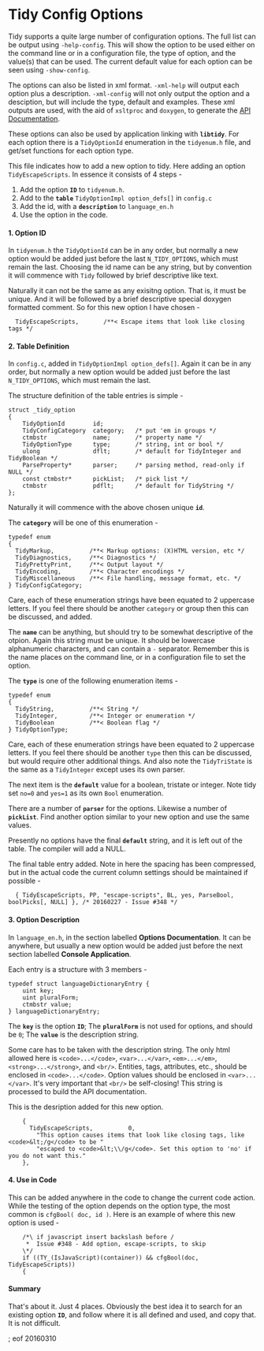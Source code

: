 # Tidy Config Options

Tidy supports a quite large number of configuration options. The full list can be output using `-help-config`. This will show the option to be used either on the command line or in a configuration file, the type of option, and the value(s) that can be used. The current default value for each option can be seen using `-show-config`.

The options can also be listed in xml format. `-xml-help` will output each option plus a description. `-xml-config` will not only output the option and a desciption, but will include the type, default and examples. These xml outputs are used, with the aid of `xsltproc` and `doxygen`, to generate the [API Documentation](http://api.html-tidy.org/).

These options can also be used by application linking with **`libtidy`**. For each option there is a `TidyOptionId` enumeration in the `tidyenum.h` file, and get/set functions for each option type.

This file indicates how to add a new option to tidy. Here adding an option `TidyEscapeScripts`. In essence it consists of 4 steps -

 1. Add the option **`ID`** to `tidyenum.h`.
 2. Add to the **`table`** `TidyOptionImpl option_defs[]` in `config.c`
 3. Add the id, with a **`description`** to `language_en.h`
 4. Use the option in the code.
 
#### 1. Option ID

In `tidyenum.h` the `TidyOptionId` can be in any order, but normally a new option would be added just before the last `N_TIDY_OPTIONS`, which must remain the last. Choosing the id name can be any string, but by convention it will commence with `Tidy` followed by brief descriptive like text.

Naturally it can not be the same as any exisitng option. That is, it must be unique. And it will be followed by a brief descriptive special doxygen formatted comment. So for this new option I have chosen -

```
  TidyEscapeScripts,       /**< Escape items that look like closing tags */
```

#### 2. Table Definition

In `config.c`, added in `TidyOptionImpl option_defs[]`. Again it can be in any order, but normally a new option would be added just before the last `N_TIDY_OPTIONS`, which must remain the last.

The structure definition of the table entries is simple -

```
struct _tidy_option
{
    TidyOptionId        id;
    TidyConfigCategory  category;   /* put 'em in groups */
    ctmbstr             name;       /* property name */
    TidyOptionType      type;       /* string, int or bool */
    ulong               dflt;       /* default for TidyInteger and TidyBoolean */
    ParseProperty*      parser;     /* parsing method, read-only if NULL */
    const ctmbstr*      pickList;   /* pick list */
    ctmbstr             pdflt;      /* default for TidyString */
};
```

Naturally it will commence with the above chosen unique **`id`**.

The **`category`** will be one of this enumeration -

```
typedef enum
{
  TidyMarkup,          /**< Markup options: (X)HTML version, etc */
  TidyDiagnostics,     /**< Diagnostics */
  TidyPrettyPrint,     /**< Output layout */
  TidyEncoding,        /**< Character encodings */
  TidyMiscellaneous    /**< File handling, message format, etc. */
} TidyConfigCategory;
```

Care, each of these enumeration strings have been equated to 2 uppercase letters. If you feel there should be another `category` or group then this can be discussed, and added.

The **`name`** can be anything, but should try to be somewhat descriptive of the otpion. Again this string must be unique. It should be lowercase alphanumeric characters, and can contain a `-` separator. Remember this is the name places on the command line, or in a configuration file to set the option.

The **`type`** is one of the following enumeration items -

```
typedef enum
{
  TidyString,          /**< String */
  TidyInteger,         /**< Integer or enumeration */
  TidyBoolean          /**< Boolean flag */
} TidyOptionType;
```

Care, each of these enumeration strings have been equated to 2 uppercase letters. If you feel there should be another `type` then this can be discussed, but would require other additional things. And also note the `TidyTriState` is the same as a `TidyInteger` except uses its own parser.

The next item is the **`default`** value for a boolean, tristate or integer. Note tidy set `no=0` and `yes=1` as its own `Bool` enumeration.

There are a number of **`parser`** for the options. Likewise a number of **`pickList`**. Find another option similar to your new option and use the same values.

Presently no options have the final **`default`** string, and it is left out of the table. The compiler will add a NULL.

The final table entry added. Note in here the spacing has been compressed, but in the actual code the current column settings should be maintained if possible -

```
  { TidyEscapeScripts, PP, "escape-scripts", BL, yes, ParseBool, boolPicks[, NULL] }, /* 20160227 - Issue #348 */
```

#### 3. Option Description

In `language_en.h`, in the section labelled **Options Documentation**. It can be anywhere, but usually a new option would be added just before the next section labelled **Console Application**.

Each entry is a structure with 3 members -
```
typedef struct languageDictionaryEntry {
    uint key;
    uint pluralForm;
    ctmbstr value;
} languageDictionaryEntry;
```

The **`key`** is the option **`ID`**; The **`pluralForm`** is not used for options, and should be `0`; The **`value`** is the description string.

Some care has to be taken with the description string. The only html allowed here is `<code>...</code>`, `<var>...</var>`, `<em>...</em>`, `<strong>...</strong>`, and `<br/>`. Entities, tags, attributes, etc., should be enclosed in `<code>...</code>`. Option values should be enclosed in `<var>...</var>`. It's very important that `<br/>` be self-closing! This string is processed to build the API documentation.

This is the desription added for this new option.

```
    {
      TidyEscapeScripts,          0,
        "This option causes items that look like closing tags, like <code>&lt;/g</code> to be "
        "escaped to <code>&lt;\\/g</code>. Set this option to 'no' if you do not want this."
    },
```

#### 4. Use in Code

This can be added anywhere in the code to change the current code action. While the testing of the option depends on the option type, the most common is `cfgBool( doc, id )`. Here is an example of where this new option is used -

```
    /*\ if javascript insert backslash before / 
     *  Issue #348 - Add option, escape-scripts, to skip
    \*/
    if ((TY_(IsJavaScript)(container)) && cfgBool(doc, TidyEscapeScripts))
    {
```

#### Summary

That's about it. Just 4 places. Obviously the best idea it to search for an existing option **`ID`**, and follow where it is all defined and used, and copy that. It is not difficult.

; eof 20160310

